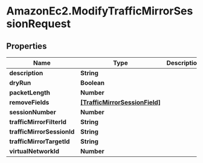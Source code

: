# AmazonEc2.ModifyTrafficMirrorSessionRequest

## Properties

Name | Type | Description | Notes
------------ | ------------- | ------------- | -------------
**description** | **String** |  | [optional] 
**dryRun** | **Boolean** |  | [optional] 
**packetLength** | **Number** |  | [optional] 
**removeFields** | [**[TrafficMirrorSessionField]**](TrafficMirrorSessionField.md) |  | [optional] 
**sessionNumber** | **Number** |  | [optional] 
**trafficMirrorFilterId** | **String** |  | [optional] 
**trafficMirrorSessionId** | **String** |  | 
**trafficMirrorTargetId** | **String** |  | [optional] 
**virtualNetworkId** | **Number** |  | [optional] 


